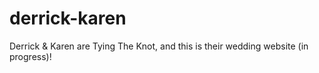 # derrick-karen
Derrick &amp; Karen are Tying The Knot, and this is their wedding website (in progress)! 

